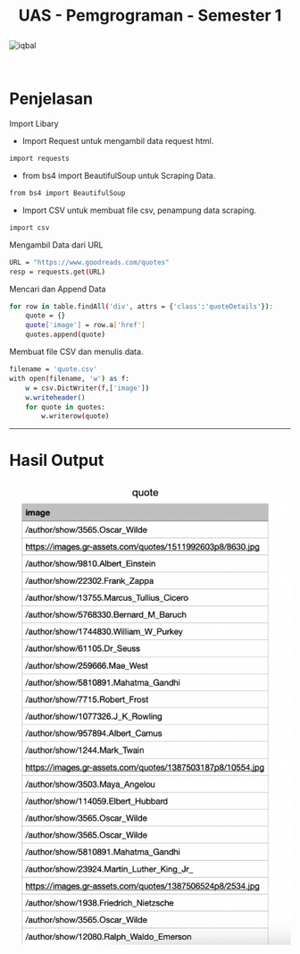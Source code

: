# <p align="center"> UAS - Pemgrograman - Semester 1

![iqbal](https://img.shields.io/badge/Apriyadi-312110500-critical?style=plastic&logo=python)

<br>

# Penjelasan

<p align="justify">Import Libary

- Import Request untuk mengambil data request html.

```sh
import requests
```

- from bs4 import BeautifulSoup untuk Scraping Data.

```sh
from bs4 import BeautifulSoup
```

- Import CSV untuk membuat file csv, penampung data scraping.

```sh
import csv
```

<p align="justify">Mengambil Data dari URL

```sh
URL = "https://www.goodreads.com/quotes"
resp = requests.get(URL)
```

<p align="justify">Mencari dan Append Data

```sh
for row in table.findAll('div', attrs = {'class':'quoteDetails'}):
    quote = {}
    quote['image'] = row.a['href']
    quotes.append(quote)
```

<p align="justify">Membuat file CSV dan menulis data.

```sh
filename = 'quote.csv'
with open(filename, 'w') as f:
    w = csv.DictWriter(f,['image'])
    w.writeheader()
    for quote in quotes:
        w.writerow(quote)
```

---

# Hasil Output

![Output1](./img/Output.png)
